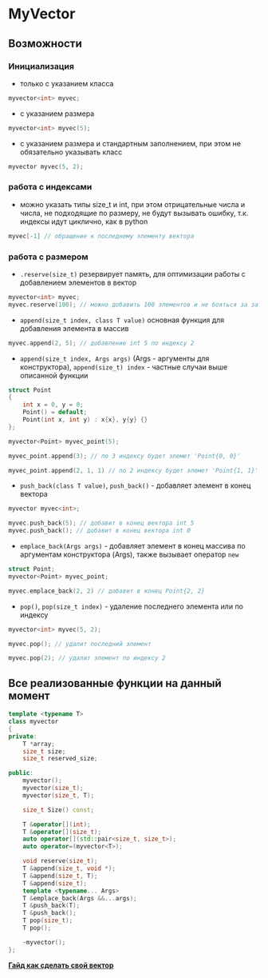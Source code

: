 # MyVector
## Возможности
### **Инициализация**
* только с указанием класса 
```c++ 
myvector<int> myvec;
```
* с указанием размера
```c++
myvector<int> myvec(5);
```
* с указанием размера и стандартным заполнением, при этом не обязательно указывать класс
```c++
myvector myvec(5, 2);
```

### **работа с индексами**
* можно указать типы size_t и int, при этом отрицательные числа и числа, не подходящие по размеру, не будут вызывать ошибку, т.к. индексы идут циклично, как в python
```c++
myvec[-1] // обращение к последнему элементу вектора
```
### **работа с размером**
* `.reserve(size_t)` резервирует память, для оптимизации работы с добавлением элементов в вектор
```c++
myvector<int> myvec;
myvec.reserve(100); // можно добавить 100 элементов и не бояться за затраты компьютера
```
* `append(size_t index, class T value)` основная функция для добавления элемента в массив
```c++
myvec.append(2, 5); // добавление int 5 по индексу 2
```
* `append(size_t index, Args args)` (Args - аргументы для конструктора), `append(size_t) index` - частные случаи выше описанной функции
```c++
struct Point
{
    int x = 0, y = 0;
    Point() = default;
    Point(int x, int y) : x{x}, y{y} {} 
};

myvector<Point> myvec_point(5);

myvec_point.append(3); // по 3 индексу будет элемет 'Point{0, 0}'

myvec_point.append(2, 1, 1) // по 2 индексу будет элемет 'Point{1, 1}'
```
* `push_back(class T value)`, `push_back()` - добавляет элемент в конец вектора
```c++
myvector myvec<int>;

myvec.push_back(5); // добавит в конец вектора int 5
myvec.push_back(); // добавит в конец вектора int 0
```
* `emplace_back(Args args)` - добавляет элемент в конец массива по аргументам конструктора (Args), также вызывает оператор `new`
```c++
struct Point;
myvector<Point> myvec_point;

myvec.emplace_back(2, 2) // добавит в конец Point{2, 2}
```
* `pop()`, `pop(size_t index)` - удаление последнего элемента или по индексу
```c++
myvector<int> myvec(5, 2);

myvec.pop(); // удалит последний элемент

myvec.pop(2); // удалит элемент по индексу 2
```

## Все реализованные функции на данный момент
```c++
template <typename T>
class myvector
{
private:
    T *array;
    size_t size;
    size_t reserved_size;

public:
    myvector();
    myvector(size_t);
    myvector(size_t, T);

    size_t Size() const;

    T &operator[](int);
    T &operator[](size_t);
    auto operator[](std::pair<size_t, size_t>);
    auto operator=(myvector<T>);

    void reserve(size_t);
    T &append(size_t, void *);
    T &append(size_t, T);
    T &append(size_t);
    template <typename... Args>
    T &emplace_back(Args &&...args);
    T &push_back(T);
    T &push_back();
    T pop(size_t);
    T pop();

    ~myvector();
};
```

[**Гайд как сделать свой вектор**](https://www.youtube.com/watch?v=dQw4w9WgXcQ)
